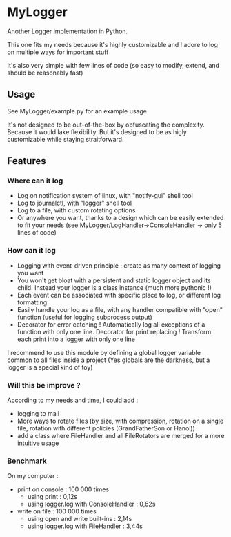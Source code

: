 # MyLogger
Another Logger implementation in Python.

This one fits my needs because it's highly customizable and I adore to log on multiple ways for important stuff

It's also very simple with few lines of code (so easy to modify, extend, and should be reasonably fast)

## Usage

See MyLogger/example.py for an example usage

It's not designed to be out-of-the-box by obfuscating the complexity. Because it would lake flexibility.
But it's designed to be as higly customizable while staying straitforward.

## Features

### Where can it log

- Log on notification system of linux, with "notify-gui" shell tool
- Log to journalctl, with "logger" shell tool
- Log to a file, with custom rotating options
- Or anywhere you want, thanks to a design which can be easily extended to fit your needs (see MyLogger/LogHandler->ConsoleHandler -> only 5 lines of code)

### How can it log

- Logging with event-driven principle : create as many context of logging you want
- You won't get bloat with a persistent and static logger object and its child. Instead your logger is a class instance (much more pythonic !)
- Each event can be associated with specific place to log, or different log formatting
- Easily handle your log as a file, with any handler compatible with "open" function (useful for logging subprocess output)
- Decorator for error catching ! Automatically log all exceptions of a function with only one line. Decorator for print replacing ! Transform each print into a logger with only one line

I recommend to use this module by defining a global logger variable common to all files inside a project (Yes globals are the darkness, but a logger is a special kind of toy)


### Will this be improve ?

According to my needs and time, I could add :
- logging to mail
- More ways to rotate files (by size, with compression, rotation on a single file, rotation with different policies (GrandFatherSon or Hanoi))
- add a class where FileHandler and all FileRotators are merged for a more intuitive usage


### Benchmark

On my computer :
- print on console : 100 000 times
  - using print : 0,12s
  - using logger.log with ConsoleHandler : 0,62s
- write on file : 100 000 times
  - using open and write built-ins : 2,14s
  - using logger.log with FileHandler : 3,44s
